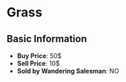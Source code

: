 # Grass

## Basic Information

- **Buy Price**: 50$
- **Sell Price**: 10$
- **Sold by Wandering Salesman**: NO